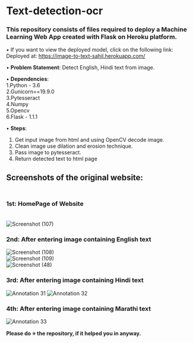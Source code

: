 # Text-detection-ocr


### This repository consists of files required to deploy a Machine Learning Web App created with Flask on Heroku platform.

• If you want to view the deployed model, click on the following link:
Deployed at: https://image-to-text-sahil.herokuapp.com/

• __Problem Statement__:
  Detect English, Hindi  text from image. 

• __Dependencies__: <br />
    1.Python - 3.6 <br />
    2.Gunicorn==19.9.0 <br />
    3.Pytesseract <br />
    4.Numpy <br />
    5.Opencv <br />
    6.Flask - 1.1.1 <br />

• __Steps__: <br />
  1. Get input image from html and using OpenCV decode image.<br />
  2. Clean image use dilation and erosion technique. <br />
  3. Pass image to pytesseract. <br />
  4. Return detected text to html page
  
## Screenshots of the original website: <br /><br />
  ### 1st: HomePage of Website <br /><br />
  ![Screenshot (107)](https://user-images.githubusercontent.com/36062668/89508462-94165780-d7eb-11ea-8178-b1254513324a.png)


  ### 2nd: After entering image containing English text <br />
  ![Screenshot (108)](https://user-images.githubusercontent.com/36062668/89509600-22d7a400-d7ed-11ea-9a65-5eb1a8854da4.png) 
  <br />
  ![Screenshot (109)](https://user-images.githubusercontent.com/36062668/89509666-37b43780-d7ed-11ea-8289-fdedd507b8eb.png) 
  <br />
   ![Screenshot (48)](https://user-images.githubusercontent.com/36062668/89517403-47d11480-d7f7-11ea-8635-282e8274475b.png)
<br />
  

  ### 3rd: After entering image containing Hindi text
  ![Annotation 31](https://user-images.githubusercontent.com/36062668/89511824-04bf7300-d7f0-11ea-880a-326e8417b189.png)
  ![Annotation 32](https://user-images.githubusercontent.com/36062668/89512009-405a3d00-d7f0-11ea-9a5c-f7155883c9dc.png)

### 4th: After entering image containing Marathi text
  ![Annotation 33](https://user-images.githubusercontent.com/36062668/89512974-954a8300-d7f1-11ea-80ca-7b044c2a694b.png)



**Please do ⭐ the repository, if it helped you in anyway.**

